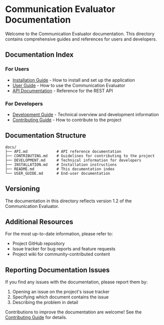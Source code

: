 # Communication Evaluator Documentation

Welcome to the Communication Evaluator documentation. This directory contains comprehensive guides and references for users and developers.

## Documentation Index

### For Users

- [Installation Guide](INSTALLATION.md) - How to install and set up the application
- [User Guide](USER_GUIDE.md) - How to use the Communication Evaluator
- [API Documentation](API.md) - Reference for the REST API

### For Developers

- [Development Guide](DEVELOPMENT.md) - Technical overview and development information
- [Contributing Guide](CONTRIBUTING.md) - How to contribute to the project

## Documentation Structure

```
docs/
├── API.md             # API reference documentation
├── CONTRIBUTING.md    # Guidelines for contributing to the project
├── DEVELOPMENT.md     # Technical information for developers
├── INSTALLATION.md    # Installation instructions
├── README.md          # This documentation index
└── USER_GUIDE.md      # End-user documentation
```

## Versioning

The documentation in this directory reflects version 1.2 of the Communication Evaluator.

## Additional Resources

For the most up-to-date information, please refer to:

- Project GitHub repository
- Issue tracker for bug reports and feature requests
- Project wiki for community-contributed content

## Reporting Documentation Issues

If you find any issues with the documentation, please report them by:

1. Opening an issue on the project's issue tracker
2. Specifying which document contains the issue
3. Describing the problem in detail

Contributions to improve the documentation are welcome! See the [Contributing Guide](CONTRIBUTING.md) for details. 